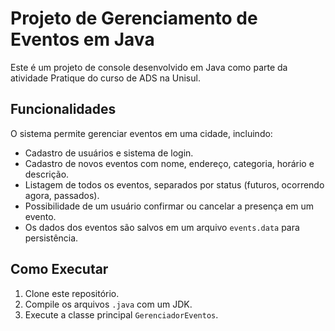 # Projeto de Gerenciamento de Eventos em Java

Este é um projeto de console desenvolvido em Java como parte da atividade Pratique do curso de ADS na Unisul.

## Funcionalidades

O sistema permite gerenciar eventos em uma cidade, incluindo:
- Cadastro de usuários e sistema de login.
- Cadastro de novos eventos com nome, endereço, categoria, horário e descrição.
- Listagem de todos os eventos, separados por status (futuros, ocorrendo agora, passados).
- Possibilidade de um usuário confirmar ou cancelar a presença em um evento. 
- Os dados dos eventos são salvos em um arquivo `events.data` para persistência. 

## Como Executar

1.  Clone este repositório.
2.  Compile os arquivos `.java` com um JDK.
3.  Execute a classe principal `GerenciadorEventos`.

